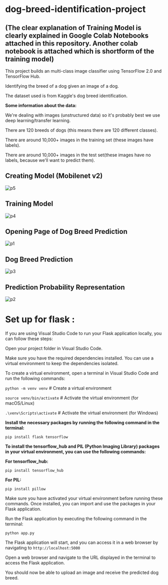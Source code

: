 # dog-breed-identification-project

## (The clear explanation of Training Model is clearly explained in Google Colab Notebooks attached in this repository. Another colab notebook is attached which is shortform of the training model)

This project builds an multi-class image classifier using TensorFlow 2.0 and TensorFlow Hub.

Identifying the breed of a dog given an image of a dog.

The dataset used is from Kaggle's dog breed identification.

**Some information about the data:**

We're dealing with images (unstructured data) so it's probably best we use deep learning/transfer learning.

There are 120 breeds of dogs (this means there are 120 different classes).

There are around 10,000+ images in the training set (these images have labels).

There are around 10,000+ images in the test set(these images have no labels, because we'll want to predict them).

## Creating Model (Mobilenet v2)

![p5](https://github.com/aswin98855/dog-breed-identification-project/assets/116991167/800f8c77-89f3-424c-bc9c-1118256ba809)

## Training Model

![p4](https://github.com/aswin98855/dog-breed-identification-project/assets/116991167/41502934-c524-4af3-9731-745b6c45fcdd)

## Opening Page of Dog Breed Prediction

![p1](https://github.com/aswin98855/dog-breed-identification-project/assets/116991167/3f170873-3b3e-4e0a-b355-226a1ed9e646)

## Dog Breed Prediction

![p3](https://github.com/aswin98855/dog-breed-identification-project/assets/116991167/70717a90-f2e1-4bcc-87a9-5be3a6df1924)

## Prediction Probability Representation

![p2](https://github.com/aswin98855/dog-breed-identification-project/assets/116991167/bbdd9eaa-eb83-4766-9cbf-afe3083b770c)

# Set up for flask :

If you are using Visual Studio Code to run your Flask application locally, you can follow these steps:

Open your project folder in Visual Studio Code.


Make sure you have the required dependencies installed. You can use a virtual environment to keep the dependencies isolated. 

To create a virtual environment, open a terminal in Visual Studio Code and run the following commands:


`python -m venv venv`  # Create a virtual environment

`source venv/bin/activate`  # Activate the virtual environment (for macOS/Linux)

`.\venv\Scripts\activate`  # Activate the virtual environment (for Windows)

**Install the necessary packages by running the following command in the terminal:**

`pip install flask tensorflow`


**To install the tensorflow_hub and PIL (Python Imaging Library) packages in your virtual environment, you can use the following commands:**

**For tensorflow_hub:**

`pip install tensorflow_hub`

**For PIL:**

`pip install pillow`

Make sure you have activated your virtual environment before running these commands. Once installed, you can import and use the packages in your Flask application.

Run the Flask application by executing the following command in the terminal:

`python app.py`

The Flask application will start, and you can access it in a web browser by navigating to `http://localhost:5000`

Open a web browser and navigate to the URL displayed in the terminal to access the Flask application.

You should now be able to upload an image and receive the predicted dog breed.
